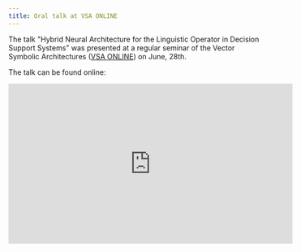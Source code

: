 ```yaml
---
title: Oral talk at VSA ONLINE
---
```


The talk 
"Hybrid Neural Architecture for the Linguistic Operator in Decision Support Systems" was 
presented at a regular seminar of the Vector Symbolic Architectures 
([VSA ONLINE](https://sites.google.com/ltu.se/vsaonline/summer-2021)) on June, 28th. 

The talk can be found online:

<iframe width="560" height="315" src="https://www.youtube.com/embed/MFCuxdiJ3ds?start=115" title="YouTube video player" frameborder="0" allow="accelerometer; autoplay; clipboard-write; encrypted-media; gyroscope; picture-in-picture" allowfullscreen></iframe>
